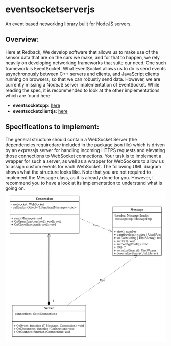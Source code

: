 # eventsocketserverjs
An event based networking library built for NodeJS servers. 

## Overview:

Here at Redback, We develop software that allows us to make use of the sensor data that
are on the cars we make, and for that to happen, we rely heavily on developing networking frameworks that suite our need. One such framework is EventSocket. What EventSocket allows us to do is send events asynchronously between C++ servers and clients, and JavaScript clients running on browsers, so that we can robustly send data. However, we are currently missing a NodeJS server implementation of EventSocket. While reading the spec, it is recommended to look at the other implementations which are found here:

- **eventsocketcpp**: [here](https://github.com/UNSW-Redback-Racing/eventsocketcpp) 
- **eventsocketclientjs**: [here](https://github.com/UNSW-Redback-Racing/eventsocketclientjs)

## Specifications to implement:
The general structure should contain a WebSocket Server (the dependencies requiredare included in the package.json file) which is driven by an expressjs server for handling incoming HTTPS requests and elevating those connections to WebSocket connections. Your task is to implement a wrapper for such a server, as well as a wrapper for WebSockets to allow us to assign custom events for each WebSocket. The following UML diagram shows what the structure looks like. Note that you are not required to implement the Message class, as it is already done for you. However, I recommend you to have a look at its implementation to understand what is going on. ![UML Diagram](./EventSocketServer.png)